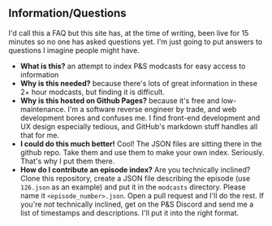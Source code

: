 Information/Questions
-----------------------

I'd call this a FAQ but this site has, at the time of writing, been live for 15 minutes
so no one has asked questions yet. I'm just going to put answers to questions I imagine
people might have.

  * **What is this?** an attempt to index P&S modcasts for easy access to information
  * **Why is this needed?** because there's lots of great information in these 2+ hour modcasts, but finding it is difficult.
  * **Why is this hosted on Github Pages?** because it's free and low-maintenance. I'm a software reverse engineer by trade, and web development bores and confuses me. I find front-end development and UX design especially tedious, and GitHub's markdown stuff handles all that for me.
  * **I could do this much better!** Cool! The JSON files are sitting there in the github repo. Take them and use them to make your own index. Seriously. That's why I put them there.
  * **How do I contribute an episode index?** Are you technically inclined? Clone this repository, create a JSON file describing the episode (use `126.json` as an example) and put it in the `modcasts` directory. Please name it `<episode_number>.json`. Open a pull request and I'll do the rest. If you're *not* technically inclined, get on the P&S Discord and send me a list of timestamps and descriptions. I'll put it into the right format.

